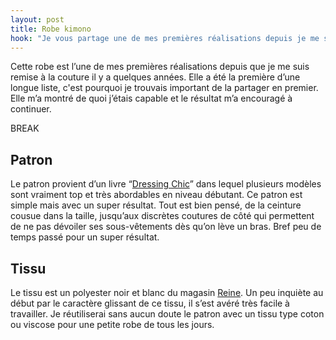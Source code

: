 ```yaml
---
layout: post
title: Robe kimono
hook: "Je vous partage une de mes premières réalisations depuis je me suis remise à la couture : réaliser et porter cette robe m'a donné confiance en moi pour continuer à créer !"
---
```


Cette robe est l’une de mes premières réalisations depuis que je me suis remise à la couture il y a quelques années. Elle a été la première d’une longue liste, c'est pourquoi je trouvais important de la partager en premier. Elle m’a montré de quoi j’étais capable et le résultat m’a encouragé à continuer.

BREAK

## Patron

Le patron provient d’un livre “[Dressing Chic][1]” dans lequel plusieurs modèles sont vraiment top et très abordables en niveau débutant. Ce patron est simple mais avec un super résultat. Tout est bien pensé, de la ceinture cousue dans la taille, jusqu’aux discrètes coutures de côté qui permettent de ne pas dévoiler ses sous-vêtements dès qu’on lève un bras. Bref peu de temps passé pour un super résultat.


## Tissu

Le tissu est un polyester noir et blanc du magasin [Reine][2]. Un peu inquiète au début par le caractère glissant de ce tissu, il s’est avéré très facile à travailler. Je réutiliserai sans aucun doute le patron avec un tissu type coton ou viscose pour une petite robe de tous les jours.

[1]:	http://amzn.to/2xSmzwJ
[2]: https://www.tissusreine.com/
